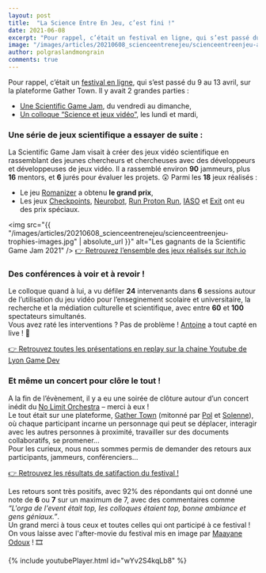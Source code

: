 ```yaml
---
layout: post
title:  "La Science Entre En Jeu, c’est fini !"
date: 2021-06-08
excerpt: "Pour rappel, c’était un festival en ligne, qui s’est passé du 9 au 13 avril, sur la plateforme Gather Town. Il y avait 2 grandes parties ..."
image: "/images/articles/20210608_scienceentrenejeu/scienceentreenjeu-affiche.jpg"
author: polgraslandmongrain
comments: true
---
```

Pour rappel, c’était un [festival en ligne](http://www.lascienceentreenjeu.fr), qui s’est passé du 9 au 13 avril, sur la plateforme Gather Town. Il y avait 2 grandes parties :
  - [Une Scientific Game Jam](http://lascienceentreenjeu.fr/#sgj), du vendredi au dimanche,
  - [Un colloque “Science et jeux vidéo”](http://lascienceentreenjeu.fr/index.php/programme-du-colloque/), les lundi et mardi,

### Une série de jeux scientifique a essayer de suite :

La Scientific Game Jam visait à créer des jeux vidéo scientifique en rassemblant des jeunes chercheurs et chercheuses avec des développeurs et développeuses de jeux vidéo.
Il a rassemblé environ **90** jammeurs, plus **16** mentors, et **6** jurés pour évaluer les projets. 😲
Parmi les **18** jeux réalisés :
  - Le jeu [Romanizer](https://itch.io/jam/scientific-game-jam-lyon-2021/rate/992405) a obtenu **le grand prix**, 
  - Les jeux [Checkpoints](https://itch.io/jam/scientific-game-jam-lyon-2021/rate/991474), [Neurobot](https://itch.io/jam/scientific-game-jam-lyon-2021/rate/992177), [Run Proton Run](https://itch.io/jam/scientific-game-jam-lyon-2021/rate/992315), [IASO](https://itch.io/jam/scientific-game-jam-lyon-2021/rate/992346) et [Exit](https://itch.io/jam/scientific-game-jam-lyon-2021/rate/992571) ont eu des prix spéciaux. 

<span class="image fit"><img src="{{ "/images/articles/20210608_scienceentrenejeu/scienceentreenjeu-trophies-images.jpg" | absolute_url }}" alt="Les gagnants de la Scientific Game Jam 2021" /></span>
<a href="https://itch.io/jam/scientific-game-jam-lyon-2021/entries" class="button special fit">👉 Retrouvez l’ensemble des jeux réalisés sur itch.io</a>

### Des conférences à voir et à revoir !

Le colloque quand à lui, a vu défiler **24** intervenants dans **6** sessions autour de l’utilisation du jeu vidéo pour l’enseginement scolaire et universitaire, la recherche et la médiation culturelle et scientifique, avec entre **60** et **100** spectateurs simultanés.  
Vous avez raté les interventions ? Pas de problème ! [Antoine]({{site.data.linkedin.antoinegouy}}) a tout capté en live ! 🙌

<a href="https://www.youtube.com/playlist?list=PLkQZ_wQYyQf6WQwhXwJJy6nivwmWLJRvr" class="button special">👉 Retrouvez toutes les présentations en replay sur la chaine Youtube de Lyon Game Dev</a>

### Et même un concert pour clôre le tout !

A la fin de l’évènement, il y a eu une soirée de clôture autour d’un concert inédit du [No Limit Orchestra](http://www.nolimitorchestra.com/) – merci à eux !  
Le tout était sur une plateforme, [Gather Town](https://gather.town/) (mitonné par [Pol]({{site.data.linkedin.polgraslandmongrain}}) et [Solenne]({{site.data.linkedin.solennemarty}})), où chaque participant incarne un personnage qui peut se déplacer, interagir avec les autres personnes à proximité, travailler sur des documents collaboratifs, se promener...  
Pour les curieux, nous nous sommes permis de demander des retours aux participants, jammeurs, conférenciers...

<a href="https://mcusercontent.com/9c8ebfb5f84da4183b2b36718/files/d95d9345-f6f9-80db-19a4-91815bd27d0a/CompteRendu.pdf" class="button special">👉 Retrouvez les résultats de satifaction du festival !</a>

Les retours sont très positifs, avec 92% des répondants qui ont donné une note de **6** ou **7** sur un maximum de 7, avec des commentaires comme *“L'orga de l'event était top, les colloques étaient top, bonne ambiance et gens géniaux.”*.  
Un grand merci à tous ceux et toutes celles qui ont participé à ce festival ! On vous laisse avec l'after-movie du festival mis en image par [Maayane Odoux]({{site.data.linkedin.maayaneodoux}}) ! 🎞

{% include youtubePlayer.html id="wYv2S4kqLb8" %}
